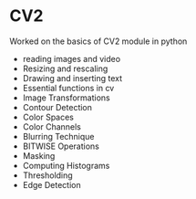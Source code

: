 # CV2

Worked on the basics of CV2 module in python
 - reading images and video
 - Resizing and rescaling
 - Drawing and inserting text
 - Essential functions in cv
 - Image Transformations
 - Contour Detection
 - Color Spaces
 - Color Channels
 - Blurring Technique
 - BITWISE Operations
 - Masking
 - Computing Histograms
 - Thresholding
 - Edge Detection
